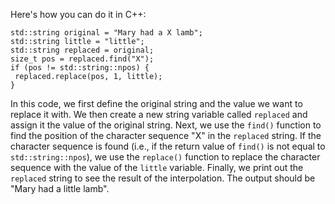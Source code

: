 Here's how you can do it in C++:
```
std::string original = "Mary had a X lamb";
std::string little = "little";
std::string replaced = original;
size_t pos = replaced.find("X");
if (pos != std::string::npos) {
 replaced.replace(pos, 1, little);
}
```
In this code, we first define the original string and the value we want to replace it with. We then create a new string variable called `replaced` and assign it the value of the original string.
Next, we use the `find()` function to find the position of the character sequence "X" in the `replaced` string. If the character sequence is found (i.e., if the return value of `find()` is not equal to `std::string::npos`), we use the `replace()` function to replace the character sequence with the value of the `little` variable.
Finally, we print out the `replaced` string to see the result of the interpolation. The output should be "Mary had a little lamb".

